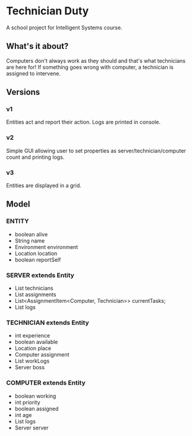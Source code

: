 # Technician Duty
A school project for Intelligent Systems course.

## What's it about?
Computers don't always work as they should and that's what technicians are here for! If something goes wrong with computer, a technician is assigned to intervene.

## Versions

### v1
Entities act and report their action. Logs are printed in console.

### v2
Simple GUI allowing user to set properties as server/technician/computer count and printing logs.

### v3
Entities are displayed in a grid.

## Model

### ENTITY
- boolean alive
- String name
- Environment environment
- Location location
- boolean reportSelf

### SERVER extends Entity

- List<Technician> technicians
- List<Computer> assignments
- List<AssignmentItem<Computer, Technician>> currentTasks;
- List<Log> logs

### TECHNICIAN extends Entity

- int experience
- boolean available
- Location place
- Computer assignment
- List<WorkLog> workLogs
- Server boss

### COMPUTER extends Entity

- boolean working
- int priority
- boolean assigned
- int age
- List<Log> logs
- Server server